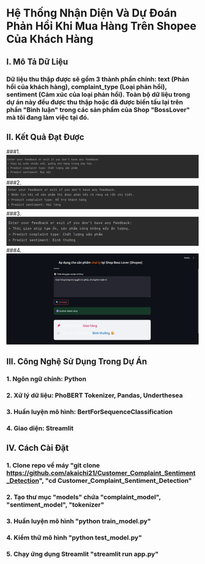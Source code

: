# Hệ Thống Nhận Diện Và Dự Đoán Phản Hồi Khi Mua Hàng Trên Shopee Của Khách Hàng

## I. Mô Tả Dữ Liệu
### Dữ liệu thu thập được sẽ gồm 3 thành phần chính: text (Phản hồi của khách hàng), complaint_type (Loại phản hồi), sentiment (Cảm xúc của loại phản hồi). Toàn bộ dữ liệu trong dự án này đều được thu thập hoặc đã được biến tấu lại trên phần "Bình luận" trong các sản phẩm của Shop "BossLover" mà tôi đang làm việc tại đó.

## II. Kết Quả Đạt Được
###1.
![img.png](img.png)
###2.
![img_1.png](img_1.png)
###3.
![img_2.png](img_2.png)
###4.
![img_3.png](img_3.png)

## III. Công Nghệ Sử Dụng Trong Dự Án
### 1. Ngôn ngữ chính: Python
### 2. Xử lý dữ liệu: PhoBERT Tokenizer, Pandas, Underthesea
### 3. Huấn luyện mô hình: BertForSequenceClassification
### 4. Giao diện: Streamlit

## IV. Cách Cài Đặt
### 1. Clone repo về máy "git clone https://github.com/akaichi21/Customer_Complaint_Sentiment_Detection", "cd Customer_Complaint_Sentiment_Detection"
### 2. Tạo thư mục "models" chứa "complaint_model", "sentiment_model", "tokenizer"
### 3. Huấn luyện mô hình "python train_model.py"
### 4. Kiểm thử mô hình "python test_model.py"
### 5. Chạy ứng dụng Streamlit "streamlit run app.py"